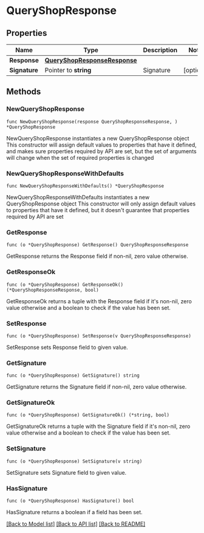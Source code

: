 # QueryShopResponse

## Properties

Name | Type | Description | Notes
------------ | ------------- | ------------- | -------------
**Response** | [**QueryShopResponseResponse**](QueryShopResponseResponse.md) |  | 
**Signature** | Pointer to **string** | Signature | [optional] 

## Methods

### NewQueryShopResponse

`func NewQueryShopResponse(response QueryShopResponseResponse, ) *QueryShopResponse`

NewQueryShopResponse instantiates a new QueryShopResponse object
This constructor will assign default values to properties that have it defined,
and makes sure properties required by API are set, but the set of arguments
will change when the set of required properties is changed

### NewQueryShopResponseWithDefaults

`func NewQueryShopResponseWithDefaults() *QueryShopResponse`

NewQueryShopResponseWithDefaults instantiates a new QueryShopResponse object
This constructor will only assign default values to properties that have it defined,
but it doesn't guarantee that properties required by API are set

### GetResponse

`func (o *QueryShopResponse) GetResponse() QueryShopResponseResponse`

GetResponse returns the Response field if non-nil, zero value otherwise.

### GetResponseOk

`func (o *QueryShopResponse) GetResponseOk() (*QueryShopResponseResponse, bool)`

GetResponseOk returns a tuple with the Response field if it's non-nil, zero value otherwise
and a boolean to check if the value has been set.

### SetResponse

`func (o *QueryShopResponse) SetResponse(v QueryShopResponseResponse)`

SetResponse sets Response field to given value.


### GetSignature

`func (o *QueryShopResponse) GetSignature() string`

GetSignature returns the Signature field if non-nil, zero value otherwise.

### GetSignatureOk

`func (o *QueryShopResponse) GetSignatureOk() (*string, bool)`

GetSignatureOk returns a tuple with the Signature field if it's non-nil, zero value otherwise
and a boolean to check if the value has been set.

### SetSignature

`func (o *QueryShopResponse) SetSignature(v string)`

SetSignature sets Signature field to given value.

### HasSignature

`func (o *QueryShopResponse) HasSignature() bool`

HasSignature returns a boolean if a field has been set.


[[Back to Model list]](../README.md#documentation-for-models) [[Back to API list]](../README.md#documentation-for-api-endpoints) [[Back to README]](../README.md)


